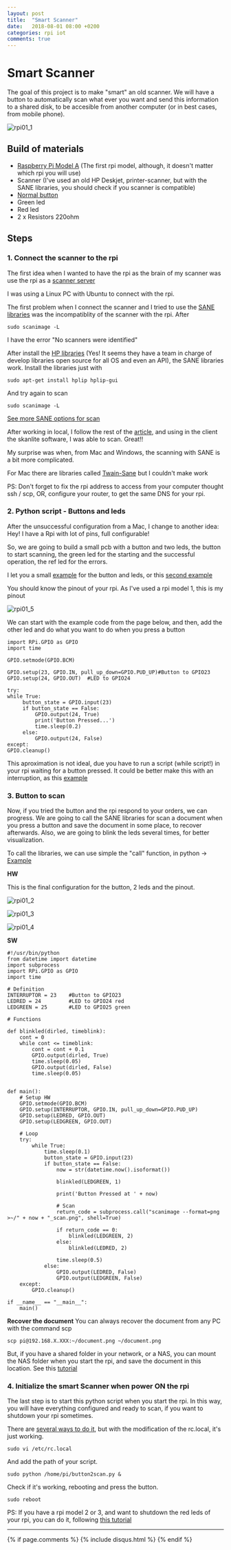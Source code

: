 ```yaml
---
layout: post
title:  "Smart Scanner"
date:   2018-08-01 08:00 +0200
categories: rpi iot
comments: true
---
```


# Smart Scanner
The goal of this project is to make "smart" an old scanner.
We will have a button to automatically scan what ever you want and send this information to a shared disk, to be accesible from another computer (or in best cases, from mobile phone).

![rpi01_1](/assets/smart_scanner/general.JPG)

## Build of materials
- [Raspberry Pi Model A](https://www.adafruit.com/product/1344) (The first rpi model, although, it doesn't matter which rpi you will use)
- Scanner (I've used an old HP Deskjet, printer-scanner, but with the SANE libraries, you should check if you scanner is compatible)
- [Normal button](https://www.sparkfun.com/products/9190)
- Green led
- Red led
- 2 x Resistors 220ohm

## Steps
### 1. Connect the scanner to the rpi
The first idea when I wanted to have the rpi as the brain of my scanner was use the rpi as a [scanner server](https://samhobbs.co.uk/2014/07/raspberry-pi-print-scanner-server)

I was using a Linux PC with Ubuntu to connect with the rpi.

The first problem when I connect the scanner and I tried to use the [SANE libraries](https://help.ubuntu.com/community/sane) was the incompatiblity of the scanner with the rpi.
After

    sudo scanimage -L

I have the error "No scanners were identified"

After install the [HP libraries](https://developers.hp.com/hp-linux-imaging-and-printing/binary_plugin.html) (Yes! It seems they have a team in charge of develop libraries open source for all OS and even an API), the SANE libraries work.
Install the libraries just with

    sudo apt-get install hplip hplip-gui

And try again to scan

    sudo scanimage -L

[See more SANE options for scan](http://manpages.ubuntu.com/manpages/bionic/en/man1/scanimage.1.html)

After working in local, I follow the rest of the [article](https://samhobbs.co.uk/2014/07/raspberry-pi-print-scanner-server), and using in the client the skanlite software, I was able to scan. Great!!

My surprise was when, from Mac and Windows, the scanning with SANE is a bit more complicated.

For Mac there are libraries called [Twain-Sane](http://www.ellert.se/twain-sane/) but I couldn't make work

PS: Don't forget to fix the rpi address to access from your computer thought ssh / scp, OR, configure your router, to get the same DNS for your rpi.

### 2. Python script - Buttons and leds
After the unsuccessful configuration from a Mac, I change to another idea: Hey! I have a Rpi with lot of pins, full configurable!

So, we are going to build a small pcb with a button and two leds, the button to start scanning, the green led for the starting and the successful operation, the ref led for the errors.

I let you a small [example](https://www.hackster.io/hardikrathod/push-button-with-raspberry-pi-6b6928) for the button and leds, or this [second example](http://razzpisampler.oreilly.com/ch07.html)

You should know the pinout of your rpi.
As I've used a rpi model 1, this is my pinout

![rpi01_5](/assets/smart_scanner/rpi-pinout.jpg)


We can start with the example code from the page below, and then, add the other led and do what you want to do when you press a button

    import RPi.GPIO as GPIO
    import time

    GPIO.setmode(GPIO.BCM)

    GPIO.setup(23, GPIO.IN, pull_up_down=GPIO.PUD_UP)#Button to GPIO23
    GPIO.setup(24, GPIO.OUT)  #LED to GPIO24

    try:
    while True:
         button_state = GPIO.input(23)
         if button_state == False:
             GPIO.output(24, True)
             print('Button Pressed...')
             time.sleep(0.2)
         else:
             GPIO.output(24, False)
    except:
    GPIO.cleanup()

This aproximation is not ideal, due you have to run a script (while script!) in your rpi waiting for a button pressed.
It could be better make this with an interruption, as this [example](http://shallowsky.com/blog/hardware/buttons-on-raspberry-pi.html)

### 3. Button to scan
Now, if you tried the button and the rpi respond to your orders, we can progress.
We are going to call the SANE libraries for scan a document when you press a button and save the document in some place, to recover afterwards. Also, we are going to blink the leds several times, for better visualization.

To call the libraries, we can use simple the "call" function, in python -> [Example](https://stackoverflow.com/questions/89228/calling-an-external-command-in-python)

**HW**

This is the final configuration for the button, 2 leds and the pinout.

![rpi01_2](/assets/smart_scanner/pcb-back.JPG)

![rpi01_3](/assets/smart_scanner/pcb-front.JPG)

![rpi01_4](/assets/smart_scanner/pinout.JPG)

**SW**

    #!/usr/bin/python
    from datetime import datetime
    import subprocess
    import RPi.GPIO as GPIO
    import time

    # Definition
    INTERRUPTOR = 23	#Button to GPIO23
    LEDRED = 24 		#LED to GPIO24 red
    LEDGREEN = 25		#LED to GPIO25 green

    # Functions

    def blinkled(dirled, timeblink):
    	cont = 0
    	while cont <= timeblink:
    		cont = cont + 0.1
    		GPIO.output(dirled, True)
    		time.sleep(0.05)
    		GPIO.output(dirled, False)
    		time.sleep(0.05)


    def main():
    	# Setup HW
    	GPIO.setmode(GPIO.BCM)
    	GPIO.setup(INTERRUPTOR, GPIO.IN, pull_up_down=GPIO.PUD_UP)
    	GPIO.setup(LEDRED, GPIO.OUT)
    	GPIO.setup(LEDGREEN, GPIO.OUT)

    	# Loop
    	try:
    		while True:
    			time.sleep(0.1)
    			button_state = GPIO.input(23)
    			if button_state == False:
    				now = str(datetime.now().isoformat())

    				blinkled(LEDGREEN, 1)

    				print('Button Pressed at ' + now)

    				# Scan
    				return_code = subprocess.call("scanimage --format=png >~/" + now + "_scan.png", shell=True)

    				if return_code == 0:
    					blinkled(LEDGREEN, 2)
    				else:
    					blinkled(LEDRED, 2)

    				time.sleep(0.5)
    			else:
    				GPIO.output(LEDRED, False)
    				GPIO.output(LEDGREEN, False)
    	except:
    		GPIO.cleanup()

    if __name__ == "__main__":
        main()

**Recover the document**
You can always recover the document from any PC with the command scp

    scp pi@192.168.X.XXX:~/document.png ~/document.png

But, if you have a shared folder in your network, or a NAS, you can mount the NAS folder when you start the rpi, and save the document in this location.
See this [tutorial](https://www.htpcguides.com/configure-nfs-server-and-nfs-client-raspberry-pi/)

### 4. Initialize the smart Scanner when power ON the rpi
The last step is to start this python script when you start the rpi. In this way, you will have everything configured and ready to scan, if you want to shutdown your rpi sometimes.

There are [several ways to do it](https://www.dexterindustries.com/howto/run-a-program-on-your-raspberry-pi-at-startup/), but with the modification of the rc.local, it's just working.

    sudo vi /etc/rc.local

And add the path of your script.

    sudo python /home/pi/button2scan.py &

Check if it's working, rebooting and press the button.

    sudo reboot

PS: If you have a rpi model 2 or 3, and want to shutdown the red leds of your rpi, you can do it, following [this tutorial](https://monkeyinmysoup.gitbooks.io/raspberry-pi/content/5.2-leds.html)


***

{% if page.comments %}
{% include disqus.html %}
{% endif %}
